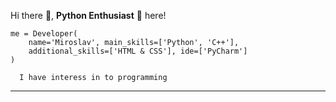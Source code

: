 Hi there 👋, **Python Enthusiast** 🐍 here!  

```
me = Developer(  
    name='Miroslav', main_skills=['Python', 'C++'],  
    additional_skills=['HTML & CSS'], ide=['PyCharm']
)
```
```
  I have interess in to programming
```
---
